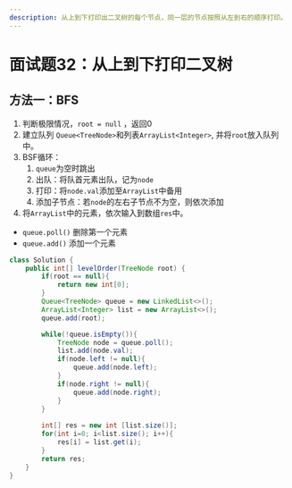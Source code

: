 ```yaml
---
description: 从上到下打印出二叉树的每个节点，同一层的节点按照从左到右的顺序打印。
---
```


# 面试题32：从上到下打印二叉树

## 方法一：BFS

1. 判断极限情况，`root = null` ，返回0
2. 建立队列 `Queue<TreeNode>`和列表`ArrayList<Integer>`, 并将`root`放入队列中。
3. BSF循环：
   1. `queue`为空时跳出
   2. 出队：将队首元素出队，记为`node` 
   3. 打印：将`node.val`添加至`ArrayList`中备用
   4. 添加子节点：若`node`的左右子节点不为空，则依次添加
4. 将`ArrayList`中的元素，依次输入到数组`res`中。

* `queue.poll()` 删除第一个元素
* `queue.add()` 添加一个元素

```java
class Solution {
    public int[] levelOrder(TreeNode root) {
        if(root == null){
            return new int[0];
        }
        Queue<TreeNode> queue = new LinkedList<>();
        ArrayList<Integer> list = new ArrayList<>();
        queue.add(root);

        while(!queue.isEmpty()){
            TreeNode node = queue.poll();
            list.add(node.val);
            if(node.left != null){
                queue.add(node.left);
            }
            if(node.right != null){
                queue.add(node.right);
            }
        }
        
        int[] res = new int [list.size()];
        for(int i=0; i<list.size(); i++){
            res[i] = list.get(i);
        }
        return res;
    }
}
```


